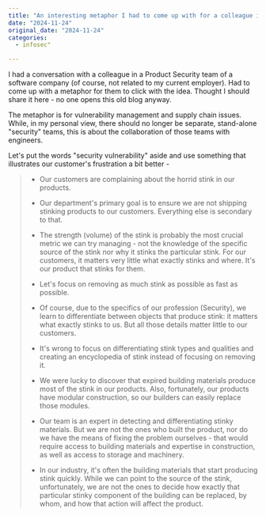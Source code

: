 ```yaml
---
title: "An interesting metaphor I had to come up with for a colleague in Product Security (not my employer, of course)"
date: "2024-11-24"
original_date: "2024-11-24"
categories:
  - infosec"

---
```


I had a conversation with a colleague in a Product Security team of a software company (of course, not related to my current employer). Had to come up with a metaphor for them to click with the idea. Thought I should share it here - no one opens this old blog anyway.

The metaphor is for vulnerability management and supply chain issues. While, in my personal view, there should no longer be separate, stand-alone "security" teams, this is about the collaboration of those teams with engineers.

Let's put the words "security vulnerability" aside and use something that illustrates our customer's frustration a bit better -

> * Our customers are complaining about the horrid stink in our products.
> * Our department's primary goal is to ensure we are not shipping stinking products to our customers. Everything else is secondary to that.
> * The strength (volume) of the stink is probably the most crucial metric we can try managing - not the knowledge of the specific source of the stink nor why it stinks the particular stink. For our customers, it matters very little what exactly stinks and where. It's our product that stinks for them.
> * Let's focus on removing as much stink as possible as fast as possible.
> * Of course, due to the specifics of our profession (Security), we learn to differentiate between objects that produce stink: it matters what exactly stinks to us. But all those details matter little to our customers.
> * It's wrong to focus on differentiating stink types and qualities and creating an encyclopedia of stink instead of focusing on removing it.
>
> 
> * We were lucky to discover that expired building materials produce most of the stink in our products. Also, fortunately, our products have modular construction, so our builders can easily replace those modules.
> * Our team is an expert in detecting and differentiating stinky materials. But we are not the ones who built the product, nor do we have the means of fixing the problem ourselves - that would require access to building materials and expertise in construction, as well as access to storage and machinery.
> * In our industry, it's often the building materials that start producing stink quickly. While we can point to the source of the stink, unfortunately, we are not the ones to decide how exactly that particular stinky component of the building can be replaced, by whom, and how that action will affect the product.
